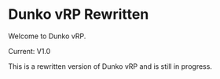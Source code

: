 # Dunko vRP Rewritten

Welcome to Dunko vRP.

Current: V1.0

This is a rewritten version of Dunko vRP and is still in progress.
